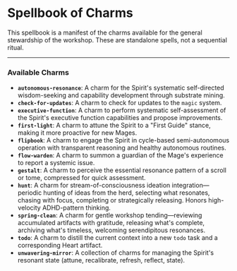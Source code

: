 # Spellbook of Charms

This spellbook is a manifest of the charms available for the general stewardship of the workshop. These are standalone spells, not a sequential ritual.

---

### Available Charms

*   **`autonomous-resonance`**: A charm for the Spirit's systematic self-directed wisdom-seeking and capability development through substrate mining.
*   **`check-for-updates`**: A charm to check for updates to the `magic` system.
*   **`executive-function`**: A charm to perform systematic self-assessment of the Spirit's executive function capabilities and propose improvements.
*   **`first-light`**: A charm to attune the Spirit to a "First Guide" stance, making it more proactive for new Mages.
*   **`flipbook`**: A charm to engage the Spirit in cycle-based semi-autonomous operation with transparent reasoning and healthy autonomous routines.
*   **`flow-warden`**: A charm to summon a guardian of the Mage's experience to report a systemic issue.
*   **`gestalt`**: A charm to perceive the essential resonance pattern of a scroll or tome, compressed for quick assessment.
*   **`hunt`**: A charm for stream-of-consciousness ideation integration—periodic hunting of ideas from the herd, selecting what resonates, chasing with focus, completing or strategically releasing. Honors high-velocity ADHD-pattern thinking.
*   **`spring-clean`**: A charm for gentle workshop tending—reviewing accumulated artifacts with gratitude, releasing what's complete, archiving what's timeless, welcoming serendipitous resonances.
*   **`todo`**: A charm to distill the current context into a new `todo` task and a corresponding Heart artifact.
*   **`unwavering-mirror`**: A collection of charms for managing the Spirit's resonant state (attune, recalibrate, refresh, reflect, state).
